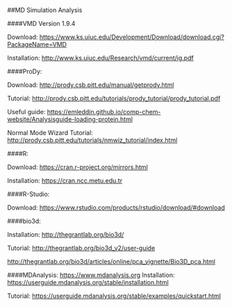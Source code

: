 ##MD Simulation Analysis

####VMD Version 1.9.4

Download: https://www.ks.uiuc.edu/Development/Download/download.cgi?PackageName=VMD

Installation: http://www.ks.uiuc.edu/Research/vmd/current/ig.pdf

####ProDy:

Download: http://prody.csb.pitt.edu/manual/getprody.html

Tutorial: http://prody.csb.pitt.edu/tutorials/prody_tutorial/prody_tutorial.pdf

Useful guide: https://emleddin.github.io/comp-chem-website/Analysisguide-loading-protein.html

Normal Mode Wizard Tutorial: http://prody.csb.pitt.edu/tutorials/nmwiz_tutorial/index.html

####R:

Download: https://cran.r-project.org/mirrors.html

Installation: https://cran.ncc.metu.edu.tr

####R-Studio:

Download: https://www.rstudio.com/products/rstudio/download/#download


####bio3d:

Installation: http://thegrantlab.org/bio3d/

Tutorial: http://thegrantlab.org/bio3d_v2/user-guide

http://thegrantlab.org/bio3d/articles/online/pca_vignette/Bio3D_pca.html

####MDAnalysis: https://www.mdanalysis.org
Installation: https://userguide.mdanalysis.org/stable/installation.html

Tutorial: https://userguide.mdanalysis.org/stable/examples/quickstart.html

